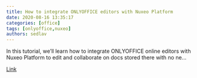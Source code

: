 ```yaml
---
title: How to integrate ONLYOFFICE editors with Nuxeo Platform
date: 2020-08-16 13:35:17
categories: [office]
tags: [onlyoffice,nuxeo]
authors: sedlav
---
```


In this tutorial, we’ll learn how to integrate ONLYOFFICE online editors with Nuxeo Platform to edit and collaborate on docs stored there with no ne...

[Link](https://www.howtoforge.com/how-to-integrate-onlyoffice-editors-with-nuxeo-platform/)
